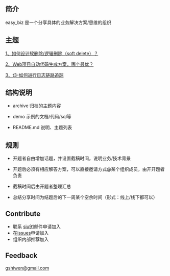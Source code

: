 ## 简介

easy_biz 是一个分享具体的业务解决方案/思维的组织

## 主题

[1、如何设计软删除/逻辑删除（soft delete）？](./archive/t1-如何设计soft-delete.md)

[2、Web项目自动代码生成方案，哪个最优？](./archive/t2-web项目中各应用层代码用什么生成方式好.md)

[3、t3-如何进行日志链路追踪](./archive/t3-如何进行日志链路追踪.md)

## 结构说明

- archive 归档的主题内容

- demo 示例的文档/代码/sql等

- README.md 说明、主题列表

  

## 规则

- 开题者自由增加话题，并设置截稿时间，说明业务/技术背景

- 开题后必须有相应解答方案，可以直接邀请方式@某个组织成员，由开开题者负责

- 截稿时间后由开题者整理汇总

- 总结分享时间为结题后的下一周某个空余时间（形式：线上/线下都可以）

  

## Contribute

- 联系 [siu91](mailto:gshiwen@gmail.com)邮件申请加入
- 在[issues](https://github.com/easybiz2020/easy_biz/issues)申请加入
- 组织内部推荐加入

## Feedback

 [gshiwen@gmail.com](mailto:gshiwen@gmail.com)

